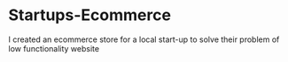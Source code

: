 # Startups-Ecommerce
I created an ecommerce store for a local start-up to solve their problem of low functionality website
